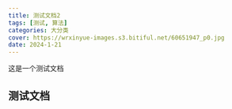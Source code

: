 ```yaml
---
title: 测试文档2
tags: [测试, 算法]
categories: 大分类
cover: https://wrxinyue-images.s3.bitiful.net/60651947_p0.jpg
date: 2024-1-21
---
```


这是一个测试文档

<!-- more -->

## 测试文档
